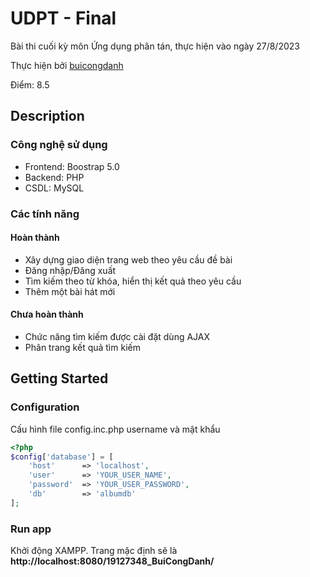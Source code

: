 # UDPT - Final
Bài thi cuối kỳ môn Ứng dụng phân tán, thực hiện vào ngày 27/8/2023

Thực hiện bởi [buicongdanh](https://www.facebook.com/buicong.danh21/)

Điểm: 8.5
## Description
### Công nghệ sử dụng
- Frontend: Boostrap 5.0
- Backend: PHP
- CSDL: MySQL

### Các tính năng
#### Hoàn thành
- Xây dựng giao diện trang web theo yêu cầu đề bài 
- Đăng nhập/Đăng xuất
- Tìm kiếm theo từ khóa, hiển thị kết quả theo yêu cầu
- Thêm một bài hát mới

#### Chưa hoàn thành
- Chức năng tìm kiếm được cài đặt dùng AJAX
- Phân trang kết quả tìm kiếm

## Getting Started
### Configuration
Cấu hình file config.inc.php username và mật khẩu

```PHP
<?php 
$config['database'] = [
    'host'      => 'localhost',
    'user'      => 'YOUR_USER_NAME',
    'password'  => 'YOUR_USER_PASSWORD',
    'db'        => 'albumdb'
];

```

### Run app
Khởi động XAMPP. Trang mặc định sẽ là **http://localhost:8080/19127348_BuiCongDanh/**
